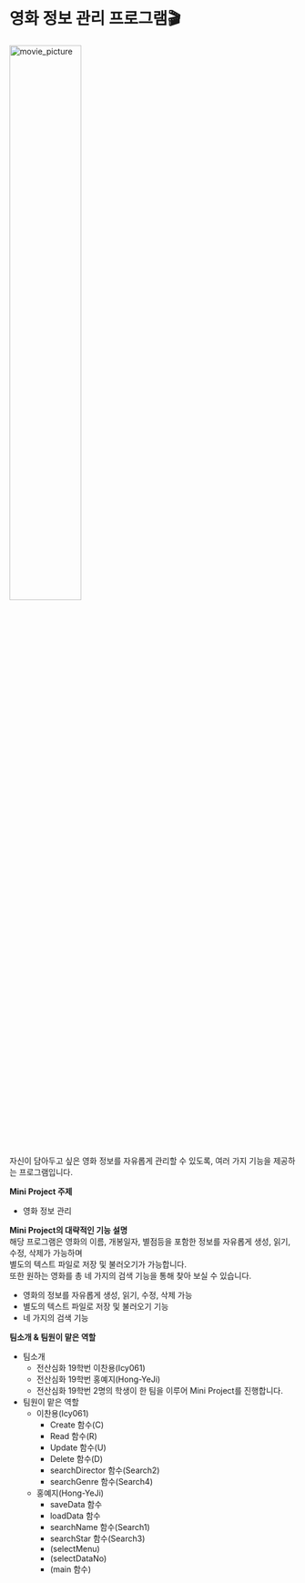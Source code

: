 영화 정보 관리 프로그램🎬
=============================

<img src="https://cdn.pixabay.com/photo/2019/04/24/21/55/cinema-4153289_1280.jpg" alt="movie_picture" width=50%></img>    
자신이 담아두고 싶은 영화 정보를 자유롭게 관리할 수 있도록, 여러 가지 기능을 제공하는 프로그램입니다.

**Mini Project 주제**
+ 영화 정보 관리   

**Mini Project의 대략적인 기능 설명**   
해당 프로그램은 영화의 이름, 개봉일자, 별점등을 포함한 정보를 자유롭게 생성, 읽기, 수정, 삭제가 가능하며     
별도의 텍스트 파일로 저장 및 불러오기가 가능합니다.   
또한 원하는 영화를 총 네 가지의 검색 기능을 통해 찾아 보실 수 있습니다.
* 영화의 정보를 자유롭게 생성, 읽기, 수정, 삭제 가능
* 별도의 텍스트 파일로 저장 및 불러오기 기능
* 네 가지의 검색 기능   

**팀소개 & 팀원이 맡은 역할**   
+ 팀소개
  + 전산심화 19학번 이찬용(Icy061)
  + 전산심화 19학번 홍예지(Hong-YeJi)
  + 전산심화 19학번 2명의 학생이 한 팀을 이루어 Mini Project를 진행합니다.
+ 팀원이 맡은 역할
  + 이찬용(Icy061)
    + Create 함수(C)
    + Read 함수(R)
    + Update 함수(U)
    + Delete 함수(D)
    + searchDirector 함수(Search2)
    + searchGenre 함수(Search4)
  + 홍예지(Hong-YeJi)
    + saveData 함수
    + loadData 함수
    + searchName 함수(Search1)
    + searchStar 함수(Search3)
    + (selectMenu)
    + (selectDataNo)
    + (main 함수)
